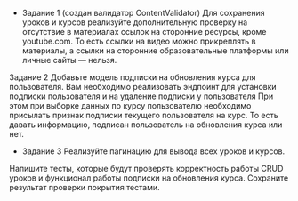 + Задание 1 (создан валидатор ContentValidator)
Для сохранения уроков и курсов реализуйте дополнительную проверку на отсутствие в материалах ссылок на сторонние ресурсы, кроме youtube.com.
То есть ссылки на видео можно прикреплять в материалы, а ссылки на сторонние образовательные платформы или личные сайты — нельзя.

Задание 2
Добавьте модель подписки на обновления курса для пользователя.
Вам необходимо реализовать эндпоинт для установки подписки пользователя и на удаление подписки у пользователя
При этом при выборке данных по курсу пользователю необходимо присылать признак подписки текущего пользователя на курс. То есть давать информацию, подписан пользователь на обновления курса или нет.

- Задание 3
Реализуйте пагинацию для вывода всех уроков и курсов.

Напишите тесты, которые будут проверять корректность работы CRUD уроков и функционал работы подписки на обновления курса.
Сохраните результат проверки покрытия тестами.